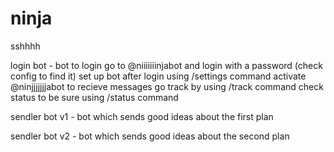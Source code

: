 # ninja
sshhhh

login bot - bot to login 
	go to @niiiiiiinjabot and login with a password (check config to find it)
	set up bot after login using /settings command 
	activate @ninjjjjjjjabot to recieve messages 
	go track by using /track command
	check status to be sure using /status command

sendler bot v1 - bot which sends good ideas about the first plan 

sendler bot v2 - bot which sends good ideas about the second plan 
